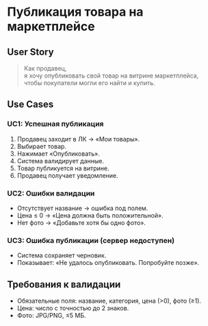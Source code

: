 # Публикация товара на маркетплейсе

## User Story
> Как продавец,  
> я хочу опубликовать свой товар на витрине маркетплейса,  
> чтобы покупатели могли его найти и купить.

## Use Cases

### UC1: Успешная публикация
1. Продавец заходит в ЛК → «Мои товары».
2. Выбирает товар.
3. Нажимает «Опубликовать».
4. Система валидирует данные.
5. Товар публикуется на витрине.
6. Продавец получает уведомление.

### UC2: Ошибки валидации
- Отсутствует название → ошибка под полем.
- Цена ≤ 0 → «Цена должна быть положительной».
- Нет фото → «Добавьте хотя бы одно фото».

### UC3: Ошибка публикации (сервер недоступен)
- Система сохраняет черновик.
- Показывает: «Не удалось опубликовать. Попробуйте позже».

## Требования к валидации
- Обязательные поля: название, категория, цена (>0), фото (≥1).
- Цена: число с точностью до 2 знаков.
- Фото: JPG/PNG, ≤5 МБ.
